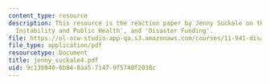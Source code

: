 ```yaml
---
content_type: resource
description: This resource is the reaction paper by Jenny Suckale on the topics 'Climate
  Instability and Public Health', and 'Disaster Funding'.
file: https://ol-ocw-studio-app-qa.s3.amazonaws.com/courses/11-941-disaster-vulnerability-and-resilience-spring-2005/9c13b9406b848aa571479f5740f2038c_jenny_suckale4.pdf
file_type: application/pdf
resourcetype: Document
title: jenny_suckale4.pdf
uid: 9c13b940-6b84-8aa5-7147-9f5740f2038c
---
```

